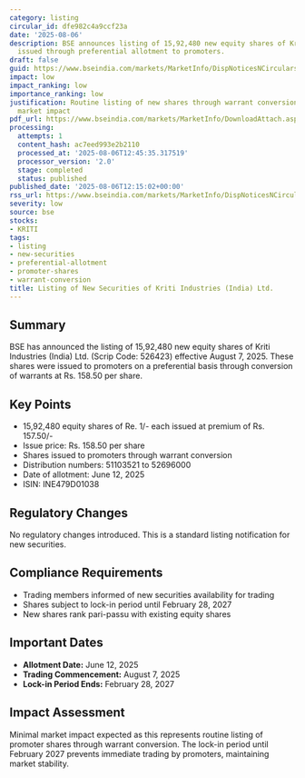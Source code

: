 ```yaml
---
category: listing
circular_id: dfe982c4a9ccf23a
date: '2025-08-06'
description: BSE announces listing of 15,92,480 new equity shares of Kriti Industries
  issued through preferential allotment to promoters.
draft: false
guid: https://www.bseindia.com/markets/MarketInfo/DispNoticesNCirculars.aspx?Noticeid={E95420A4-BA9D-4471-A5E0-497B32586364}&noticeno=20250806-29&dt=08/06/2025&icount=29&totcount=29&flag=0
impact: low
impact_ranking: low
importance_ranking: low
justification: Routine listing of new shares through warrant conversion with no immediate
  market impact
pdf_url: https://www.bseindia.com/markets/MarketInfo/DownloadAttach.aspx?id=20250806-29&attachedId=
processing:
  attempts: 1
  content_hash: ac7eed993e2b2110
  processed_at: '2025-08-06T12:45:35.317519'
  processor_version: '2.0'
  stage: completed
  status: published
published_date: '2025-08-06T12:15:02+00:00'
rss_url: https://www.bseindia.com/markets/MarketInfo/DispNoticesNCirculars.aspx?Noticeid={E95420A4-BA9D-4471-A5E0-497B32586364}&noticeno=20250806-29&dt=08/06/2025&icount=29&totcount=29&flag=0
severity: low
source: bse
stocks:
- KRITI
tags:
- listing
- new-securities
- preferential-allotment
- promoter-shares
- warrant-conversion
title: Listing of New Securities of Kriti Industries (India) Ltd.
---
```


## Summary

BSE has announced the listing of 15,92,480 new equity shares of Kriti Industries (India) Ltd. (Scrip Code: 526423) effective August 7, 2025. These shares were issued to promoters on a preferential basis through conversion of warrants at Rs. 158.50 per share.

## Key Points

- 15,92,480 equity shares of Re. 1/- each issued at premium of Rs. 157.50/-
- Issue price: Rs. 158.50 per share
- Shares issued to promoters through warrant conversion
- Distribution numbers: 51103521 to 52696000
- Date of allotment: June 12, 2025
- ISIN: INE479D01038

## Regulatory Changes

No regulatory changes introduced. This is a standard listing notification for new securities.

## Compliance Requirements

- Trading members informed of new securities availability for trading
- Shares subject to lock-in period until February 28, 2027
- New shares rank pari-passu with existing equity shares

## Important Dates

- **Allotment Date:** June 12, 2025
- **Trading Commencement:** August 7, 2025
- **Lock-in Period Ends:** February 28, 2027

## Impact Assessment

Minimal market impact expected as this represents routine listing of promoter shares through warrant conversion. The lock-in period until February 2027 prevents immediate trading by promoters, maintaining market stability.